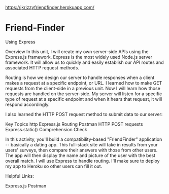 https://jkrizzyfriendfinder.herokuapp.com/
# Friend-Finder

Using Express

Overview
In this unit, I will create my own server-side APIs using the Express.js framework. Express is the most widely used Node.js server framework. It will allow us to quickly and easily establish our API routes and associated HTTP request methods.

Routing is how we design our server to handle responses when a client makes a request at a specific endpoint, or URL. I learned how to make GET requests from the client-side in a previous unit. Now I will learn how those requests are handled on the server-side. My server will listen for a specific type of request at a specific endpoint and when it hears that request, it will respond accordingly.

I also learned the HTTP POST request method to submit data to our server:

Key Topics
http
Express.js
Routing
Postman
HTTP POST requests
Express.static()
Comprehension Check

In this activity, you'll build a compatibility-based "FriendFinder" application -- basically a dating app. This full-stack site will take in results from your users' surveys, then compare their answers with those from other users. The app will then display the name and picture of the user with the best overall match. I will use Express to handle routing. I'll make sure to deploy my app to Heroku so other users can fill it out.

Helpful Links:

Express.js
Postman
